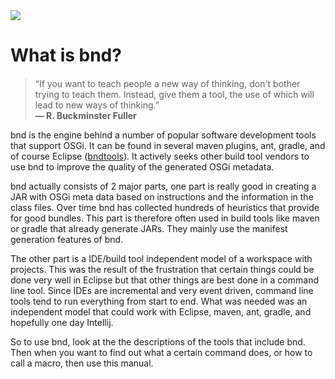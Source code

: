 

<div class=container12>
	<img span=12 src="{{ site.github.url }}/img/front-page.png">
</div>

# What is bnd?

<blockquote style='margin-top:20px'>“If you want to teach people a new way of thinking, don't bother trying to teach them. Instead, give them a tool, the use of which will lead to new ways of thinking.”
<br><b>― R. Buckminster Fuller</b>
</blockquote>

bnd is the engine behind a number of popular software development
tools that support OSGi. It can be found in several maven plugins,
ant, gradle, and of course Eclipse (<a href="http://bndtools.org">bndtools</a>).
It actively seeks other build tool vendors to use bnd to improve the
quality of the generated OSGi metadata.

bnd actually consists of 2 major parts, one part is really
good in creating a JAR with OSGi meta data based on instructions and
the information in the class files. Over time bnd has collected
hundreds of heuristics that provide for good bundles. This part is
therefore often used in build tools like maven or gradle that
already generate JARs. They mainly use the manifest generation
features of bnd.

The other part is a IDE/build tool independent model of a
workspace with projects. This was the result of the frustration that
certain things could be done very well in Eclipse but that other
things are best done in a command line tool. Since IDEs are
incremental and very event driven, command line tools tend to run
everything from start to end. What was needed was an independent
model that could work with Eclipse, maven, ant, gradle, and
hopefully one day Intellij.

So to use bnd, look at the the descriptions of the tools that
include bnd. Then when you want to find out what a certain command
does, or how to call a macro, then use this manual.

